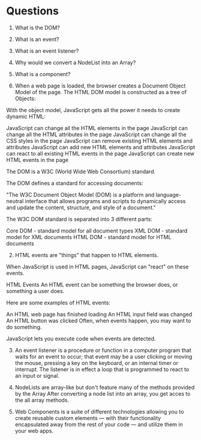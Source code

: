 # Questions

1. What is the DOM?
2. What is an event?
3. What is an event listener?
4. Why would we convert a NodeList into an Array?
5. What is a component? 


1. When a web page is loaded, the browser creates a Document Object Model of the page.
The HTML DOM model is constructed as a tree of Objects:

With the object model, JavaScript gets all the power it needs to create dynamic HTML:

JavaScript can change all the HTML elements in the page
JavaScript can change all the HTML attributes in the page
JavaScript can change all the CSS styles in the page
JavaScript can remove existing HTML elements and attributes
JavaScript can add new HTML elements and attributes
JavaScript can react to all existing HTML events in the page
JavaScript can create new HTML events in the page


The DOM is a W3C (World Wide Web Consortium) standard.

The DOM defines a standard for accessing documents:

"The W3C Document Object Model (DOM) is a platform and language-neutral interface that allows programs and scripts to dynamically access and update the content, structure, and style of a document."

The W3C DOM standard is separated into 3 different parts:

Core DOM - standard model for all document types
XML DOM - standard model for XML documents
HTML DOM - standard model for HTML documents


2. HTML events are "things" that happen to HTML elements.

When JavaScript is used in HTML pages, JavaScript can "react" on these events.

HTML Events
An HTML event can be something the browser does, or something a user does.

Here are some examples of HTML events:

An HTML web page has finished loading
An HTML input field was changed
An HTML button was clicked
Often, when events happen, you may want to do something.

JavaScript lets you execute code when events are detected.


3. An event listener is a procedure or function in a computer program that waits for an event to occur; that event may be a user clicking or moving the mouse, pressing a key on the keyboard, or an internal timer or interrupt. The listener is in effect a loop that is programmed to react to an input or signal.


4. NodeLists are array-like but don't feature many of the methods provided by the Array
After converting a node list into an array, you get acces to the all array methods.


5.  Web Components is a suite of different technologies allowing you to create reusable custom elements — with their functionality encapsulated away from the rest of your code — and utilize them in your web apps.